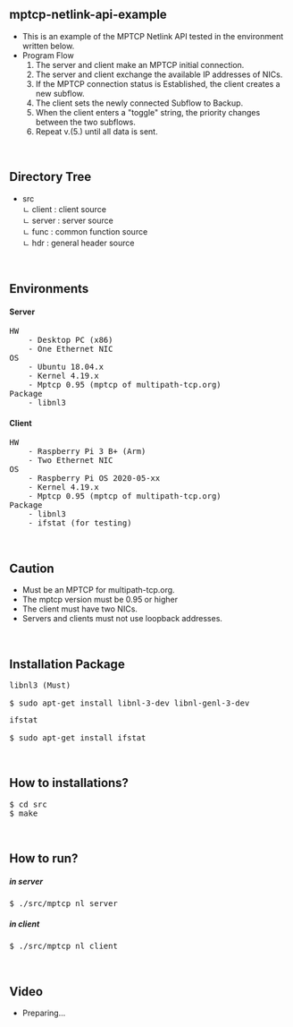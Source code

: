 ## mptcp-netlink-api-example
* This is an example of the MPTCP Netlink API tested in the environment written below.
* Program Flow
	1. The server and client make an MPTCP initial connection.
	2. The server and client exchange the available IP addresses of NICs.
	3. If the MPTCP connection status is Established, the client creates a new subflow.
	4. The client sets the newly connected Subflow to Backup.
	5. When the client enters a "toggle" string, the priority changes between the two subflows.
	6. Repeat v.(5.) until all data is sent.

<br>

## Directory Tree
* src  
ㄴ client : client source  
ㄴ server : server source  
ㄴ func : common function source  
ㄴ hdr : general header source   

<br>

## Environments
#### Server
<pre>
HW
	- Desktop PC (x86)
	- One Ethernet NIC
OS
	- Ubuntu 18.04.x
	- Kernel 4.19.x
	- Mptcp 0.95 (mptcp of multipath-tcp.org)
Package
	- libnl3
</pre>
#### Client
<pre>
HW
	- Raspberry Pi 3 B+ (Arm)
	- Two Ethernet NIC
OS
	- Raspberry Pi OS 2020-05-xx
	- Kernel 4.19.x
	- Mptcp 0.95 (mptcp of multipath-tcp.org)
Package
	- libnl3
	- ifstat (for testing)
</pre>

<br>

## Caution
* Must be an MPTCP for multipath-tcp.org.
* The mptcp version must be 0.95 or higher
* The client must have two NICs.
* Servers and clients must not use loopback addresses.

<br>

## Installation Package
<pre>
libnl3 (Must)

$ sudo apt-get install libnl-3-dev libnl-genl-3-dev
</pre>
<pre>
ifstat

$ sudo apt-get install ifstat
</pre>

<br>

## How to installations?
<pre>
$ cd src
$ make
</pre>

<br>

## How to run?
##### in server
<pre>
$ ./src/mptcp_nl_server
</pre>
##### in client
<pre>
$ ./src/mptcp_nl_client
</pre>

<br>

## Video
* Preparing...
